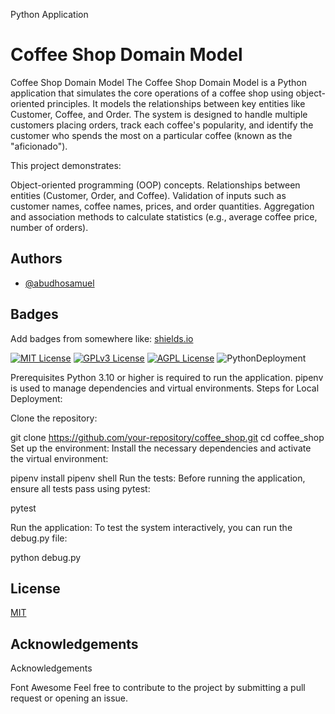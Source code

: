 Python Application

# Coffee Shop Domain Model

Coffee Shop Domain Model
The Coffee Shop Domain Model is a Python application that simulates the core operations of a coffee shop using object-oriented principles. It models the relationships between key entities like Customer, Coffee, and Order. The system is designed to handle multiple customers placing orders, track each coffee's popularity, and identify the customer who spends the most on a particular coffee (known as the "aficionado").

This project demonstrates:

Object-oriented programming (OOP) concepts.
Relationships between entities (Customer, Order, and Coffee).
Validation of inputs such as customer names, coffee names, prices, and order quantities.
Aggregation and association methods to calculate statistics (e.g., average coffee price, number of orders).





## Authors

- [@abudhosamuel](https://www.github.com/abudhosamuel)




## Badges

Add badges from somewhere like: [shields.io](https://shields.io/)

[![MIT License](https://img.shields.io/badge/License-MIT-green.svg)](https://choosealicense.com/licenses/mit/)
[![GPLv3 License](https://img.shields.io/badge/License-GPL%20v3-yellow.svg)](https://opensource.org/licenses/)
[![AGPL License](https://img.shields.io/badge/license-AGPL-blue.svg)](http://www.gnu.org/licenses/agpl-3.0)
![Python](https://img.shields.io/badge/python-3670A0?style=for-the-badge&logo=python&logoColor=ffdd54)Deployment

Prerequisites
Python 3.10 or higher is required to run the application.
pipenv is used to manage dependencies and virtual environments.
Steps for Local Deployment:

Clone the repository:

git clone https://github.com/your-repository/coffee_shop.git
cd coffee_shop
Set up the environment: Install the necessary dependencies and activate the virtual environment:

pipenv install
pipenv shell
Run the tests: Before running the application, ensure all tests pass using pytest:

pytest

Run the application: To test the system interactively, you can run the debug.py file:

python debug.py
## License

[MIT](https://choosealicense.com/licenses/mit/)


## Acknowledgements

Acknowledgements

Font Awesome
Feel free to contribute to the project by submitting a pull request or opening an issue.

